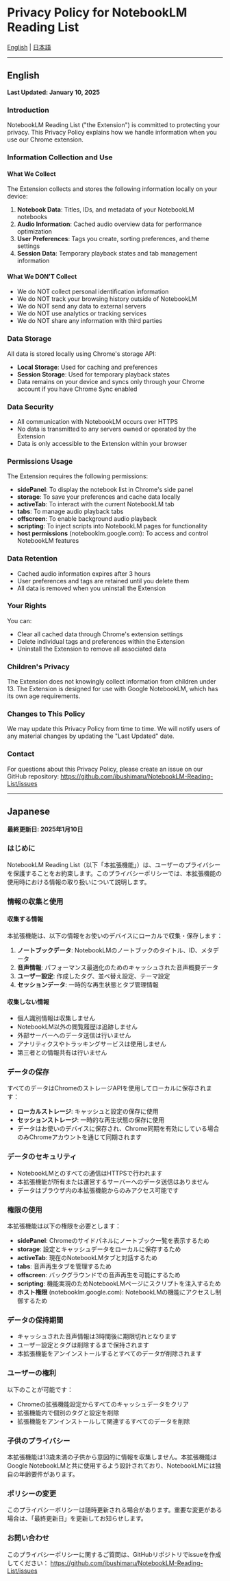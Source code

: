 # Privacy Policy for NotebookLM Reading List

[English](#english) | [日本語](#japanese)

---

## English

**Last Updated: January 10, 2025**

### Introduction

NotebookLM Reading List ("the Extension") is committed to protecting your privacy. This Privacy Policy explains how we handle information when you use our Chrome extension.

### Information Collection and Use

#### What We Collect

The Extension collects and stores the following information locally on your device:

1. **Notebook Data**: Titles, IDs, and metadata of your NotebookLM notebooks
2. **Audio Information**: Cached audio overview data for performance optimization
3. **User Preferences**: Tags you create, sorting preferences, and theme settings
4. **Session Data**: Temporary playback states and tab management information

#### What We DON'T Collect

- We do NOT collect personal identification information
- We do NOT track your browsing history outside of NotebookLM
- We do NOT send any data to external servers
- We do NOT use analytics or tracking services
- We do NOT share any information with third parties

### Data Storage

All data is stored locally using Chrome's storage API:
- **Local Storage**: Used for caching and preferences
- **Session Storage**: Used for temporary playback states
- Data remains on your device and syncs only through your Chrome account if you have Chrome Sync enabled

### Data Security

- All communication with NotebookLM occurs over HTTPS
- No data is transmitted to any servers owned or operated by the Extension
- Data is only accessible to the Extension within your browser

### Permissions Usage

The Extension requires the following permissions:

- **sidePanel**: To display the notebook list in Chrome's side panel
- **storage**: To save your preferences and cache data locally
- **activeTab**: To interact with the current NotebookLM tab
- **tabs**: To manage audio playback tabs
- **offscreen**: To enable background audio playback
- **scripting**: To inject scripts into NotebookLM pages for functionality
- **host permissions** (notebooklm.google.com): To access and control NotebookLM features

### Data Retention

- Cached audio information expires after 3 hours
- User preferences and tags are retained until you delete them
- All data is removed when you uninstall the Extension

### Your Rights

You can:
- Clear all cached data through Chrome's extension settings
- Delete individual tags and preferences within the Extension
- Uninstall the Extension to remove all associated data

### Children's Privacy

The Extension does not knowingly collect information from children under 13. The Extension is designed for use with Google NotebookLM, which has its own age requirements.

### Changes to This Policy

We may update this Privacy Policy from time to time. We will notify users of any material changes by updating the "Last Updated" date.

### Contact

For questions about this Privacy Policy, please create an issue on our GitHub repository:
https://github.com/ibushimaru/NotebookLM-Reading-List/issues

---

## Japanese

**最終更新日: 2025年1月10日**

### はじめに

NotebookLM Reading List（以下「本拡張機能」）は、ユーザーのプライバシーを保護することをお約束します。このプライバシーポリシーでは、本拡張機能の使用時における情報の取り扱いについて説明します。

### 情報の収集と使用

#### 収集する情報

本拡張機能は、以下の情報をお使いのデバイスにローカルで収集・保存します：

1. **ノートブックデータ**: NotebookLMのノートブックのタイトル、ID、メタデータ
2. **音声情報**: パフォーマンス最適化のためのキャッシュされた音声概要データ
3. **ユーザー設定**: 作成したタグ、並べ替え設定、テーマ設定
4. **セッションデータ**: 一時的な再生状態とタブ管理情報

#### 収集しない情報

- 個人識別情報は収集しません
- NotebookLM以外の閲覧履歴は追跡しません
- 外部サーバーへのデータ送信は行いません
- アナリティクスやトラッキングサービスは使用しません
- 第三者との情報共有は行いません

### データの保存

すべてのデータはChromeのストレージAPIを使用してローカルに保存されます：
- **ローカルストレージ**: キャッシュと設定の保存に使用
- **セッションストレージ**: 一時的な再生状態の保存に使用
- データはお使いのデバイスに保存され、Chrome同期を有効にしている場合のみChromeアカウントを通じて同期されます

### データのセキュリティ

- NotebookLMとのすべての通信はHTTPSで行われます
- 本拡張機能が所有または運営するサーバーへのデータ送信はありません
- データはブラウザ内の本拡張機能からのみアクセス可能です

### 権限の使用

本拡張機能は以下の権限を必要とします：

- **sidePanel**: Chromeのサイドパネルにノートブック一覧を表示するため
- **storage**: 設定とキャッシュデータをローカルに保存するため
- **activeTab**: 現在のNotebookLMタブと対話するため
- **tabs**: 音声再生タブを管理するため
- **offscreen**: バックグラウンドでの音声再生を可能にするため
- **scripting**: 機能実現のためNotebookLMページにスクリプトを注入するため
- **ホスト権限** (notebooklm.google.com): NotebookLMの機能にアクセスし制御するため

### データの保持期間

- キャッシュされた音声情報は3時間後に期限切れとなります
- ユーザー設定とタグは削除するまで保持されます
- 本拡張機能をアンインストールするとすべてのデータが削除されます

### ユーザーの権利

以下のことが可能です：
- Chromeの拡張機能設定からすべてのキャッシュデータをクリア
- 拡張機能内で個別のタグと設定を削除
- 拡張機能をアンインストールして関連するすべてのデータを削除

### 子供のプライバシー

本拡張機能は13歳未満の子供から意図的に情報を収集しません。本拡張機能はGoogle NotebookLMと共に使用するよう設計されており、NotebookLMには独自の年齢要件があります。

### ポリシーの変更

このプライバシーポリシーは随時更新される場合があります。重要な変更がある場合は、「最終更新日」を更新してお知らせします。

### お問い合わせ

このプライバシーポリシーに関するご質問は、GitHubリポジトリでissueを作成してください：
https://github.com/ibushimaru/NotebookLM-Reading-List/issues